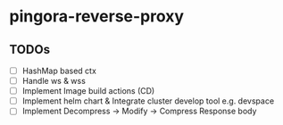 # pingora-reverse-proxy

## TODOs

- [ ] HashMap based ctx
- [ ] Handle ws & wss
- [ ] Implement Image build actions (CD)
- [ ] Implement helm chart & Integrate cluster develop tool e.g. devspace
- [ ] Implement Decompress -> Modify -> Compress Response body
